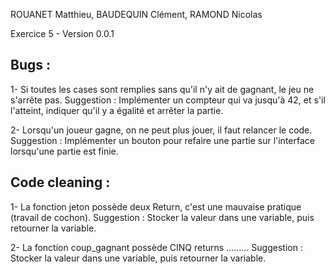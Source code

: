 ROUANET Matthieu, BAUDEQUIN Clément, RAMOND Nicolas

Exercice 5 - Version 0.0.1

## Bugs :
1- Si toutes les cases sont remplies sans qu'il n'y ait de gagnant, le jeu ne s'arrête pas.
Suggestion : Implémenter un compteur qui va jusqu'à 42, et s'il l'atteint, indiquer qu'il y a égalité et arrêter la partie.

2- Lorsqu'un joueur gagne, on ne peut plus jouer, il faut relancer le code.
Suggestion : Implémenter un bouton pour refaire une partie sur l'interface lorsqu'une partie est finie.


## Code cleaning :
1- La fonction jeton possède deux Return, c'est une mauvaise pratique (travail de cochon).
Suggestion : Stocker la valeur dans une variable, puis retourner la variable.

2- La fonction coup_gagnant possède CINQ returns .........
Suggestion : Stocker la valeur dans une variable, puis retourner la variable.
